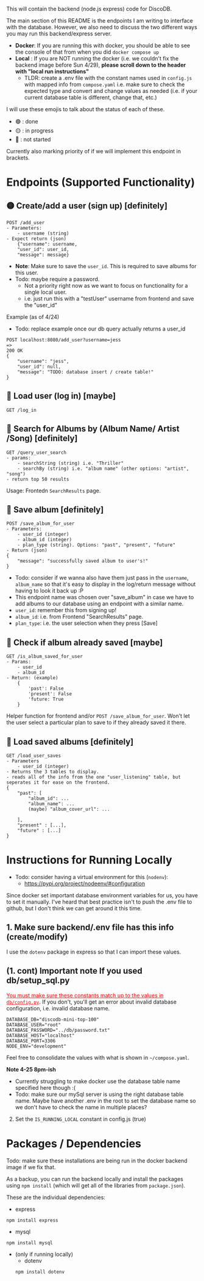 This will contain the backend (node.js express) code for DiscoDB.

The main section of this README is the endpoints I am writing to interface with the database. However, we also need to discuss the two different ways you may run this backend/express server. 
- **Docker**: If you are running this with docker, you should be able to see the console of that from when you did `docker compose up`
- **Local** : If you are NOT running the docker (i.e. we couldn't fix the backend image before Sun 4/29), __please scroll down to the header with "local run instructions"__ 
    - TLDR: create a .env file with the constant names used in `config.js` with mapped info from `compose.yaml` i.e. make sure to check the expected type and convert and change values as needed (i.e. if your current database table is different, change that, etc.)

I will use these emojis to talk about the status of each of these.
- 🟢 : done
- 🟡 : in progress
- 🔴 : not started

Currently also marking priority of if we will implement this endpoint in brackets.

# Endpoints (Supported Functionality)
## 🟡 Create/add a user (sign up) [definitely]
```
POST /add_user
- Parameters:
    - username (string)
- Expect return (json)
    {"username": username,
    "user_id": user_id,
    "message": message}
```
- **Note**: Make sure to save the `user_id`. This is required to save albums for this user.
- Todo: maybe require a password. 
    - Not a priority right now as we want to focus on functionality for a single local user.
    - i.e. just run this with a "testUser" username from frontend and save the "user_id"

Example (as of 4/24)
- Todo: replace example once our db query actually returns a user_id
```
POST localhost:8080/add_user?username=jess
=>
200 OK
{
    "username": "jess",
    "user_id": null,
    "message": "TODO: database insert / create table!"
}
```

## 🔴 Load user (log in) [maybe]
```
GET /log_in
```

## 🔴 Search for Albums by (Album Name/ Artist /Song) [definitely]
```
GET /query_user_search 
- params: 
    - searchString (string) i.e. "Thriller"
    - searchBy (string) i.e. "album name" (other options: "artist", "song")   
- return top 50 results  
```
Usage: Frontedn `SearchResults` page.

## 🔴 Save album [definitely]
```
POST /save_album_for_user
- Parameters:
    - user_id (integer)
    - album_id (integer)
    - plan_type (string). Options: "past", "present", "future"
- Return (json)
{
    "message": "successfully saved album to user's!"
}
```
- Todo: consider if we wanna also have them just pass in the `username`, `album_name` so that it's easy to display in the log/return message without having to look it back up :P
- This endpoint name was chosen over "save_album" in case we have to add albums to our database using an endpoint with a similar name.
- `user_id`: remember this from signing up!
- `album_id`: i.e. from Frontend "SearchResults" page.
- `plan_type`: i.e. the user selection when they press [Save]

## 🔴 Check if album already saved [maybe]
```
GET /is_album_saved_for_user
- Params:
    - user_id
    - album_id
- Return: (example)
    {
        'past': False
        'present': False
        'future: True
    }
```
Helper function for frontend and/or `POST /save_album_for_user`. Won't let the user select a particular plan to save to if they already saved it there.

## 🔴 Load saved albums [definitely]
```
GET /load_user_saves
- Parameters
    - user_id (integer)
- Returns the 3 tables to display.
- reads all of the info from the one "user_listening" table, but seperates it for ease on the frontend.
{
    "past": [
        "album_id": ...
        "album_name": ...
        (maybe) "album_cover_url": ...

    ],
    "present" : [...],
    "future" : [...]
}
```

# Instructions for Running Locally
- Todo: consider having a virtual environment for this (`nodenv`):
    - https://pypi.org/project/nodeenv/#configuration


Since docker set important database environment variables for us, you have to set it manually. I've heard that best practice isn't to push the .env file to github, but I don't think we can get around it this time.

## 1. Make sure backend/.env file has this info (create/modify)
I use the `dotenv` package in express so that I can import these values.

## (1. cont) Important note **If you used db/setup_sql.py**
<span style="color: red;"><u>You must make sure these constants match up to the values in `db/config.py`</u></span>. If you don't, you'll get an error about invalid database configuration, i.e. invalid database name.

```
DATABASE_DB="discodb-mini-top-100"
DATABASE_USER="root"
DATABASE_PASSWORD="../db/password.txt"
DATABASE_HOST="localhost"
DATABASE_PORT=3306
NODE_ENV="development"
```
Feel free to consolidate the values with what is shown in `~/compose.yaml`.

**Note 4-25 8pm-ish**     
- Currently struggling to make docker use the database table name specified here though :(
- Todo: make sure our mySql server is using the right database table name. Maybe have another .env in the root to set the database name so we don't have to check the name in multiple places?

2. Set the `IS_RUNNING_LOCAL` constant in config.js (true)


# Packages / Dependencies
Todo: make sure these installations are being run in the docker backend image if we fix that.

As a backup, you can run the backend locally and install the packages using `npm install` (which will get all of the libraries from `package.json`).

These are the individual dependencies:
- express
```
npm install express
```
- mysql
```
npm install mysql
```
- (only if running locally) 
    - dotenv
    ```
    npm install dotenv
    ```